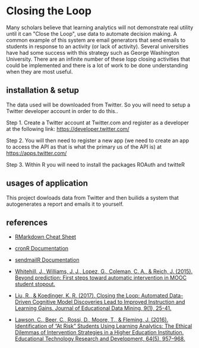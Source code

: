 # Closing the Loop

Many scholars believe that learning analytics will not demonstrate real utility until it can "Close the Loop", use data to automate decision making. A common example of this system are email generators that send emails to students in response to an activity (or lack of activity). Several universities have had some success with this strategy such as George Washington University. There are an infinite number of these lopp closing activities that could be implemented and there is a lot of work to be done understanding when they are most useful.  

## installation & setup

The data used will be downloaded from Twitter. So you will need to setup a Twitter developer account in order to do this.. 

Step 1. Create a Twitter account at Twitter.com and register as a developer at the following link: https://developer.twitter.com/

Step 2. You will then need to register a new app (we need to create an app to access the API as that is what the primary us of the API is) at https://apps.twitter.com/

Step 3. Within R you will need to install the packages ROAuth and twitteR

## usages of application
This project dowloads data from Twitter and then builids a system that autogenerates a report and emails it to yourself. 


## references

* [RMarkdown Cheat Sheet](https://www.rstudio.com/wp-content/uploads/2016/03/rmarkdown-cheatsheet-2.0.pdf)

* [cronR Documentation](https://rdrr.io/cran/cronR/f/README.md)

* [sendmailR Documentation](https://cran.r-project.org/web/packages/sendmailR/index.html)

* [Whitehill, J., Williams, J. J., Lopez, G., Coleman, C. A., & Reich, J. (2015). Beyond prediction: First steps toward automatic intervention in MOOC student stopout.](https://papers.ssrn.com/sol3/papers.cfm?abstract_id=2611750)

* [Liu, R., & Koedinger, K. R. (2017). Closing the Loop: Automated Data-Driven Cognitive Model Discoveries Lead to Improved Instruction and Learning Gains. Journal of Educational Data Mining, 9(1), 25-41.](https://eric.ed.gov/?id=EJ1155896)

* [Lawson, C., Beer, C., Rossi, D., Moore, T., & Fleming, J. (2016). Identification of “At Risk” Students Using Learning Analytics: The Ethical Dilemmas of Intervention Strategies in a Higher Education Institution. Educational Technology Research and Development, 64(5), 957–968.](https://doi.org/10.1007/s11423-016-9459-0)


